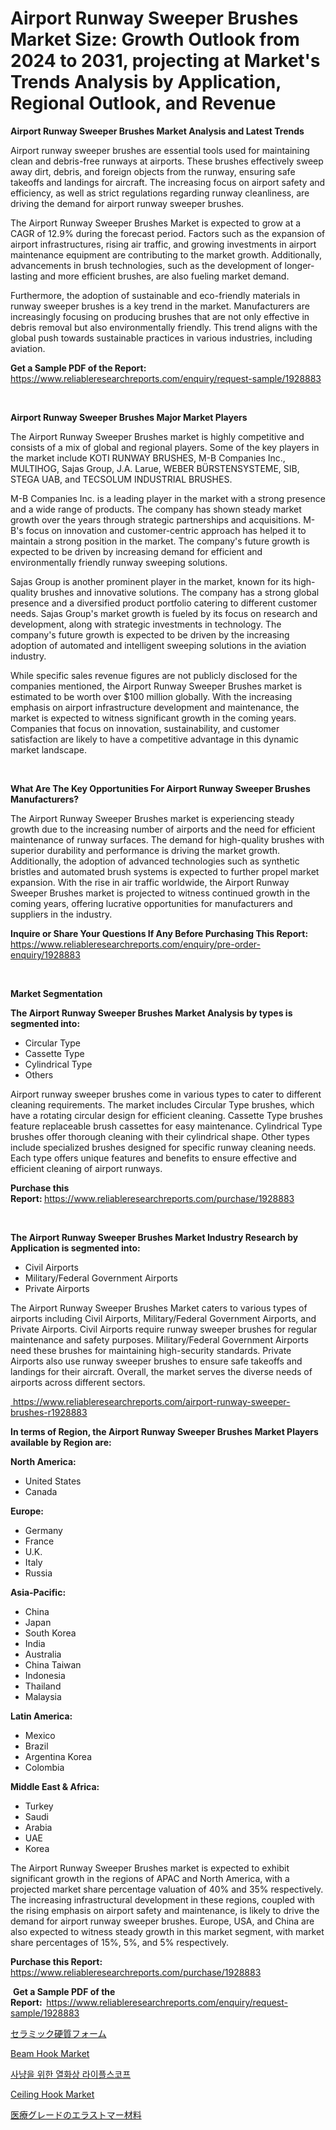 <p><h1>Airport Runway Sweeper Brushes Market Size: Growth Outlook from 2024 to 2031, projecting at Market's Trends Analysis by Application, Regional Outlook, and Revenue</h1></p><p><strong>Airport Runway Sweeper Brushes Market Analysis and Latest Trends</strong></p>
<p><p>Airport runway sweeper brushes are essential tools used for maintaining clean and debris-free runways at airports. These brushes effectively sweep away dirt, debris, and foreign objects from the runway, ensuring safe takeoffs and landings for aircraft. The increasing focus on airport safety and efficiency, as well as strict regulations regarding runway cleanliness, are driving the demand for airport runway sweeper brushes.</p><p>The Airport Runway Sweeper Brushes Market is expected to grow at a CAGR of 12.9% during the forecast period. Factors such as the expansion of airport infrastructures, rising air traffic, and growing investments in airport maintenance equipment are contributing to the market growth. Additionally, advancements in brush technologies, such as the development of longer-lasting and more efficient brushes, are also fueling market demand.</p><p>Furthermore, the adoption of sustainable and eco-friendly materials in runway sweeper brushes is a key trend in the market. Manufacturers are increasingly focusing on producing brushes that are not only effective in debris removal but also environmentally friendly. This trend aligns with the global push towards sustainable practices in various industries, including aviation.</p></p>
<p><strong>Get a Sample PDF of the Report:&nbsp;</strong> <a href="https://www.reliableresearchreports.com/enquiry/request-sample/1928883">https://www.reliableresearchreports.com/enquiry/request-sample/1928883</a></p>
<p>&nbsp;</p>
<p><strong>Airport Runway Sweeper Brushes Major Market Players</strong></p>
<p><p>The Airport Runway Sweeper Brushes market is highly competitive and consists of a mix of global and regional players. Some of the key players in the market include KOTI RUNWAY BRUSHES, M-B Companies Inc., MULTIHOG, Sajas Group, J.A. Larue, WEBER BÜRSTENSYSTEME, SIB, STEGA UAB, and TECSOLUM INDUSTRIAL BRUSHES.</p><p>M-B Companies Inc. is a leading player in the market with a strong presence and a wide range of products. The company has shown steady market growth over the years through strategic partnerships and acquisitions. M-B's focus on innovation and customer-centric approach has helped it to maintain a strong position in the market. The company's future growth is expected to be driven by increasing demand for efficient and environmentally friendly runway sweeping solutions.</p><p>Sajas Group is another prominent player in the market, known for its high-quality brushes and innovative solutions. The company has a strong global presence and a diversified product portfolio catering to different customer needs. Sajas Group's market growth is fueled by its focus on research and development, along with strategic investments in technology. The company's future growth is expected to be driven by the increasing adoption of automated and intelligent sweeping solutions in the aviation industry.</p><p>While specific sales revenue figures are not publicly disclosed for the companies mentioned, the Airport Runway Sweeper Brushes market is estimated to be worth over $100 million globally. With the increasing emphasis on airport infrastructure development and maintenance, the market is expected to witness significant growth in the coming years. Companies that focus on innovation, sustainability, and customer satisfaction are likely to have a competitive advantage in this dynamic market landscape.</p></p>
<p>&nbsp;</p>
<p><strong>What Are The Key Opportunities For Airport Runway Sweeper Brushes Manufacturers?</strong></p>
<p><p>The Airport Runway Sweeper Brushes market is experiencing steady growth due to the increasing number of airports and the need for efficient maintenance of runway surfaces. The demand for high-quality brushes with superior durability and performance is driving the market growth. Additionally, the adoption of advanced technologies such as synthetic bristles and automated brush systems is expected to further propel market expansion. With the rise in air traffic worldwide, the Airport Runway Sweeper Brushes market is projected to witness continued growth in the coming years, offering lucrative opportunities for manufacturers and suppliers in the industry.</p></p>
<p><strong>Inquire or Share Your Questions If Any Before Purchasing This Report:</strong> <a href="https://www.reliableresearchreports.com/enquiry/pre-order-enquiry/1928883">https://www.reliableresearchreports.com/enquiry/pre-order-enquiry/1928883</a></p>
<p>&nbsp;</p>
<p><strong>Market Segmentation</strong></p>
<p><strong>The Airport Runway Sweeper Brushes Market Analysis by types is segmented into:</strong></p>
<p><ul><li>Circular Type</li><li>Cassette Type</li><li>Cylindrical Type</li><li>Others</li></ul></p>
<p><p>Airport runway sweeper brushes come in various types to cater to different cleaning requirements. The market includes Circular Type brushes, which have a rotating circular design for efficient cleaning. Cassette Type brushes feature replaceable brush cassettes for easy maintenance. Cylindrical Type brushes offer thorough cleaning with their cylindrical shape. Other types include specialized brushes designed for specific runway cleaning needs. Each type offers unique features and benefits to ensure effective and efficient cleaning of airport runways.</p></p>
<p><strong>Purchase this Report:&nbsp;</strong><a href="https://www.reliableresearchreports.com/purchase/1928883">https://www.reliableresearchreports.com/purchase/1928883</a></p>
<p>&nbsp;</p>
<p><strong>The Airport Runway Sweeper Brushes Market Industry Research by Application is segmented into:</strong></p>
<p><ul><li>Civil Airports</li><li>Military/Federal Government Airports</li><li>Private Airports</li></ul></p>
<p><p>The Airport Runway Sweeper Brushes Market caters to various types of airports including Civil Airports, Military/Federal Government Airports, and Private Airports. Civil Airports require runway sweeper brushes for regular maintenance and safety purposes. Military/Federal Government Airports need these brushes for maintaining high-security standards. Private Airports also use runway sweeper brushes to ensure safe takeoffs and landings for their aircraft. Overall, the market serves the diverse needs of airports across different sectors.</p></p>
<p><a href="https://www.reliableresearchreports.com/airport-runway-sweeper-brushes-r1928883">&nbsp;https://www.reliableresearchreports.com/airport-runway-sweeper-brushes-r1928883</a></p>
<p><strong>In terms of Region, the Airport Runway Sweeper Brushes Market Players available by Region are:</strong></p>
<p>
    <p> <strong> North America: </strong>
        <ul>
            <li>United States</li>
            <li>Canada</li>
        </ul>
        </p> 
    <p> <strong> Europe: </strong>
        <ul>
            <li>Germany</li>
            <li>France</li>
            <li>U.K.</li>
            <li>Italy</li>
            <li>Russia</li>
        </ul>
        </p> 
    <p> <strong> Asia-Pacific: </strong>
        <ul>
            <li>China</li>
            <li>Japan</li>
            <li>South Korea</li>
            <li>India</li>
            <li>Australia</li>
            <li>China Taiwan</li>
            <li>Indonesia</li>
            <li>Thailand</li>
            <li>Malaysia</li>
        </ul>
        </p> 
    <p> <strong> Latin America: </strong>
        <ul>
            <li>Mexico</li>
            <li>Brazil</li>
            <li>Argentina Korea</li>
            <li>Colombia</li>
        </ul>
        </p> 
    <p> <strong> Middle East & Africa: </strong>
        <ul>
            <li>Turkey</li>
            <li>Saudi</li>
            <li>Arabia</li>
            <li>UAE</li>
            <li>Korea</li>
        </ul>
    </p>
    </p>
<p><p>The Airport Runway Sweeper Brushes market is expected to exhibit significant growth in the regions of APAC and North America, with a projected market share percentage valuation of 40% and 35% respectively. The increasing infrastructural development in these regions, coupled with the rising emphasis on airport safety and maintenance, is likely to drive the demand for airport runway sweeper brushes. Europe, USA, and China are also expected to witness steady growth in this market segment, with market share percentages of 15%, 5%, and 5% respectively.</p></p>
<p><strong>Purchase this Report: </strong><a href="https://www.reliableresearchreports.com/purchase/1928883">https://www.reliableresearchreports.com/purchase/1928883</a></p>
<p>&nbsp;<strong>Get a Sample PDF of the Report:&nbsp;&nbsp;</strong><a href="https://www.reliableresearchreports.com/enquiry/request-sample/1928883">https://www.reliableresearchreports.com/enquiry/request-sample/1928883</a></p>
<p><strong></strong></p>
<p><p><a href="https://github.com/dadanedu33/Market-Research-Report-List-2/blob/main/4849042117039.md">セラミック硬質フォーム</a></p><p><a href="https://github.com/brenzgnarento/Market-Research-Report-List-2/blob/main/beam-hook-market.md">Beam Hook Market</a></p><p><a href="https://medium.com/@anvil67678789/%EC%82%AC%EB%83%A5%EC%9D%84-%EC%9C%84%ED%95%9C-%EA%B8%80%EB%A1%9C%EB%B2%8C-%EC%97%B4%ED%99%94%EC%83%81-%EC%A1%B0%EC%A4%80%EA%B2%BD-%EC%8B%9C%EC%9E%A5-%EA%B7%9C%EB%AA%A8-%EB%B0%8F-%EC%A0%90%EC%9C%A0%EC%9C%A8-%EB%B6%84%EC%84%9D-%EC%A0%9C%ED%92%88-%EC%9C%A0%ED%98%95%EB%B3%84-%EC%9D%91%EC%9A%A9-%ED%94%84%EB%A1%9C%EA%B7%B8%EB%9E%A8%EB%B3%84-%EC%A7%80%EC%97%AD%EB%B3%84-%EC%98%88%EC%B8%A1-2024-2031-ca15a125a21d">사냥을 위한 열화상 라이플스코프</a></p><p><a href="https://github.com/MyrtisWest1/Market-Research-Report-List-1/blob/main/ceiling-hook-market.md">Ceiling Hook Market</a></p><p><a href="https://github.com/zoetazuur/Market-Research-Report-List-2/blob/main/6492888117040.md">医療グレードのエラストマー材料</a></p></p>